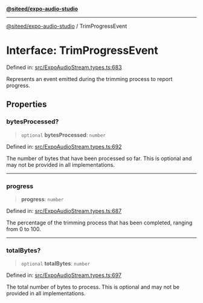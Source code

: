 [**@siteed/expo-audio-studio**](../README.md)

***

[@siteed/expo-audio-studio](../README.md) / TrimProgressEvent

# Interface: TrimProgressEvent

Defined in: [src/ExpoAudioStream.types.ts:683](https://github.com/deeeed/expo-audio-stream/blob/8a303b4d96988b97604123d74daaa406d9ec517c/packages/expo-audio-studio/src/ExpoAudioStream.types.ts#L683)

Represents an event emitted during the trimming process to report progress.

## Properties

### bytesProcessed?

> `optional` **bytesProcessed**: `number`

Defined in: [src/ExpoAudioStream.types.ts:692](https://github.com/deeeed/expo-audio-stream/blob/8a303b4d96988b97604123d74daaa406d9ec517c/packages/expo-audio-studio/src/ExpoAudioStream.types.ts#L692)

The number of bytes that have been processed so far. This is optional and may not be provided in all implementations.

***

### progress

> **progress**: `number`

Defined in: [src/ExpoAudioStream.types.ts:687](https://github.com/deeeed/expo-audio-stream/blob/8a303b4d96988b97604123d74daaa406d9ec517c/packages/expo-audio-studio/src/ExpoAudioStream.types.ts#L687)

The percentage of the trimming process that has been completed, ranging from 0 to 100.

***

### totalBytes?

> `optional` **totalBytes**: `number`

Defined in: [src/ExpoAudioStream.types.ts:697](https://github.com/deeeed/expo-audio-stream/blob/8a303b4d96988b97604123d74daaa406d9ec517c/packages/expo-audio-studio/src/ExpoAudioStream.types.ts#L697)

The total number of bytes to process. This is optional and may not be provided in all implementations.
